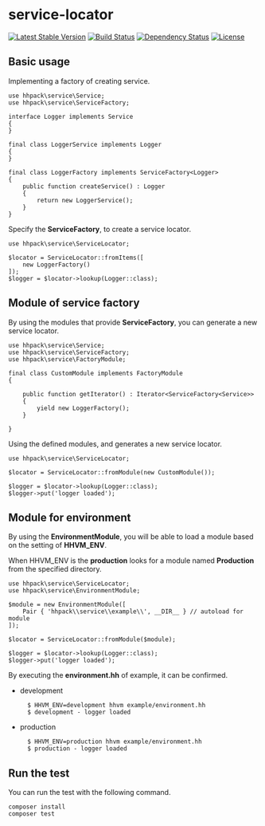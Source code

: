 # service-locator

[![Latest Stable Version](https://poser.pugx.org/hhpack/service-locator/v/stable)](https://packagist.org/packages/hhpack/service-locator)
[![Build Status](https://travis-ci.org/hhpack/service-locator.svg?branch=master)](https://travis-ci.org/hhpack/service-locator)
[![Dependency Status](https://www.versioneye.com/user/projects/56efa78e35630e00388897c3/badge.svg?style=flat)](https://www.versioneye.com/user/projects/56efa78e35630e00388897c3)
[![License](https://poser.pugx.org/hhpack/service-locator/license)](https://packagist.org/packages/hhpack/service-locator)

## Basic usage

Implementing a factory of creating service.

```hack
use hhpack\service\Service;
use hhpack\service\ServiceFactory;

interface Logger implements Service
{
}

final class LoggerService implements Logger
{
}

final class LoggerFactory implements ServiceFactory<Logger>
{
    public function createService() : Logger
    {
        return new LoggerService();
    }
}
```

Specify the **ServiceFactory**, to create a service locator.

```hack
use hhpack\service\ServiceLocator;

$locator = ServiceLocator::fromItems([
    new LoggerFactory()
]);
$logger = $locator->lookup(Logger::class);
```

## Module of service factory

By using the modules that provide **ServiceFactory**, you can generate a new service locator.

```hack
use hhpack\service\Service;
use hhpack\service\ServiceFactory;
use hhpack\service\FactoryModule;

final class CustomModule implements FactoryModule
{

    public function getIterator() : Iterator<ServiceFactory<Service>>
    {
        yield new LoggerFactory();
    }

}
```

Using the defined modules, and generates a new service locator.

```hack
use hhpack\service\ServiceLocator;

$locator = ServiceLocator::fromModule(new CustomModule());

$logger = $locator->lookup(Logger::class);
$logger->put('logger loaded');
```

## Module for environment

By using the **EnvironmentModule**, you will be able to load a module based on the setting of **HHVM_ENV**.

When HHVM_ENV is the **production** looks for a module named **Production** from the specified directory.

```hack
use hhpack\service\ServiceLocator;
use hhpack\service\EnvironmentModule;

$module = new EnvironmentModule([
    Pair { 'hhpack\\service\\example\\', __DIR__ } // autoload for module
]);

$locator = ServiceLocator::fromModule($module);

$logger = $locator->lookup(Logger::class);
$logger->put('logger loaded');
```

By executing the **environment.hh** of example, it can be confirmed.


* development

		$ HHVM_ENV=development hhvm example/environment.hh
		$ development - logger loaded

* production

		$ HHVM_ENV=production hhvm example/environment.hh
		$ production - logger loaded


## Run the test

You can run the test with the following command.

	composer install
	composer test
	

